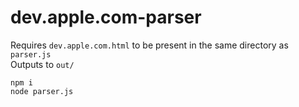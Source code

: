 # dev.apple.com-parser

Requires `dev.apple.com.html` to be present in the same directory as `parser.js`  
Outputs to `out/`

```
npm i
node parser.js
```
